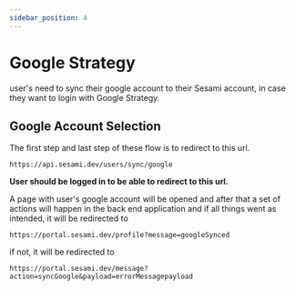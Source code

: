 ```yaml
---
sidebar_position: 4
---
```


# Google Strategy

user's need to sync their google account to their Sesami account, in case they want to login with Google Strategy.

## Google Account Selection

The first step and last step of these flow is to redirect to this url.

```url
https://api.sesami.dev/users/sync/google
```

**User should be logged in to be able to redirect to this url.**

A page with user's google account will be opened and after that a set of actions will happen in the back end application and if all things went as intended, it will be redirected to

```url
https://portal.sesami.dev/profile?message=googleSynced
```

if not, it will be redirected to

```url
https://portal.sesami.dev/message?action=syncGoogle&payload=errorMessagepayload
```

